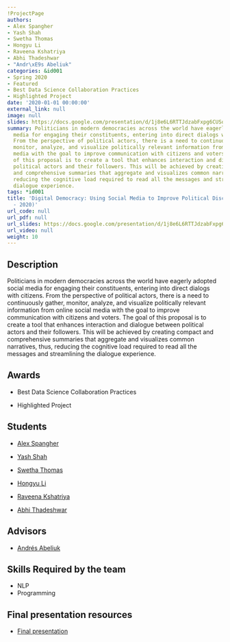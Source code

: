 ```yaml
---
!ProjectPage
authors:
- Alex Spangher
- Yash Shah
- Swetha Thomas
- Hongyu Li
- Raveena Kshatriya
- Abhi Thadeshwar
- "Andr\xE9s Abeliuk"
categories: &id001
- Spring 2020
- Featured
- Best Data Science Collaboration Practices
- Highlighted Project
date: '2020-01-01 00:00:00'
external_link: null
image: null
slides: https://docs.google.com/presentation/d/1j8e6L6RTTJdzabFxpg6CUSoYAJZJT35Z/edit?usp=sharing&ouid=116088473370484068569&rtpof=true&sd=true
summary: Politicians in modern democracies across the world have eagerly adopted social
  media for engaging their constituents, entering into direct dialogs with citizens.
  From the perspective of political actors, there is a need to continuously gather,
  monitor, analyze, and visualize politically relevant information from online social
  media with the goal to improve communication with citizens and voters. The goal
  of this proposal is to create a tool that enhances interaction and dialogue between
  political actors and their followers. This will be achieved by creating compact
  and comprehensive summaries that aggregate and visualizes common narratives, thus,
  reducing the cognitive load required to read all the messages and streamlining the
  dialogue experience.
tags: *id001
title: 'Digital Democracy: Using Social Media to Improve Political Discourse (Spring
  - 2020)'
url_code: null
url_pdf: null
url_slides: https://docs.google.com/presentation/d/1j8e6L6RTTJdzabFxpg6CUSoYAJZJT35Z/edit?usp=sharing&ouid=116088473370484068569&rtpof=true&sd=true
url_video: null
weight: 10
---
```

## Description

Politicians in modern democracies across the world have eagerly adopted social media for engaging their constituents, entering into direct dialogs with citizens. From the perspective of political actors, there is a need to continuously gather, monitor, analyze, and visualize politically relevant information from online social media with the goal to improve communication with citizens and voters. The goal of this proposal is to create a tool that enhances interaction and dialogue between political actors and their followers. This will be achieved by creating compact and comprehensive summaries that aggregate and visualizes common narratives, thus, reducing the cognitive load required to read all the messages and streamlining the dialogue experience.



## Awards
* Best Data Science Collaboration Practices

* Highlighted Project





## Students

* [Alex Spangher](../../../author/alex-spangher)

* [Yash Shah](../../../author/yash-shah)

* [Swetha Thomas](../../../author/swetha-thomas)

* [Hongyu Li](../../../author/hongyu-li)

* [Raveena Kshatriya](../../../author/raveena-kshatriya)

* [Abhi Thadeshwar](../../../author/abhi-thadeshwar)

## Advisors

* [Andrés Abeliuk](../../../author/andres-abeliuk)

## Skills Required by the team


* NLP
* Programming
## Final presentation resources

* [Final presentation](https://docs.google.com/presentation/d/1j8e6L6RTTJdzabFxpg6CUSoYAJZJT35Z/edit?usp=sharing&amp;ouid=116088473370484068569&amp;rtpof=true&amp;sd=true)